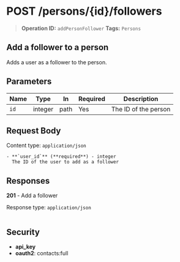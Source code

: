 # POST /persons/{id}/followers

> **Operation ID:** `addPersonFollower`
> **Tags:** `Persons`

## Add a follower to a person

Adds a user as a follower to the person.

## Parameters

| Name | Type | In | Required | Description |
|------|------|-------|----------|-------------|
| `id` | integer | path | Yes | The ID of the person |

## Request Body

Content type: `application/json`

```
- **`user_id`** (**required**) - integer
  The ID of the user to add as a follower
```

## Responses

**201** - Add a follower

Response type: `application/json`

```

```


## Security

- **api_key**
- **oauth2**: contacts:full
